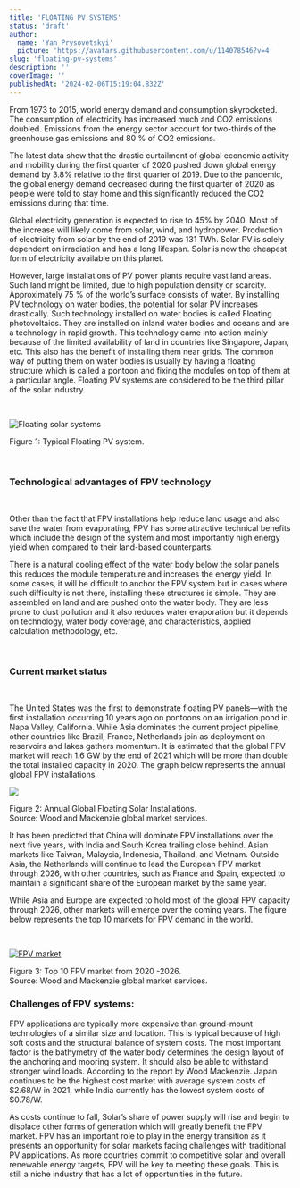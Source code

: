 ```yaml
---
title: 'FLOATING PV SYSTEMS'
status: 'draft'
author:
  name: 'Yan Prysovetskyi'
  picture: 'https://avatars.githubusercontent.com/u/114078546?v=4'
slug: 'floating-pv-systems'
description: ''
coverImage: ''
publishedAt: '2024-02-06T15:19:04.832Z'
---
```


From 1973 to 2015, world energy demand and consumption skyrocketed. The consumption of electricity has increased much and CO2 emissions doubled. Emissions from the energy sector account for two-thirds of the greenhouse gas emissions and 80 % of CO2 emissions.

The latest data show that the drastic curtailment of global economic activity and mobility during the first quarter of 2020 pushed down global energy demand by 3.8% relative to the first quarter of 2019. Due to the pandemic, the global energy demand decreased during the first quarter of 2020 as people were told to stay home and this significantly reduced the CO2 emissions during that time.

Global electricity generation is expected to rise to 45% by 2040. Most of the increase will likely come from solar, wind, and hydropower. Production of electricity from solar by the end of 2019 was 131 TWh. Solar PV is solely dependent on irradiation and has a long lifespan. Solar is now the cheapest form of electricity available on this planet.

However, large installations of PV power plants require vast land areas. Such land might be limited, due to high population density or scarcity. Approximately 75 % of the world’s surface consists of water. By installing PV technology on water bodies, the potential for solar PV increases drastically. Such technology installed on water bodies is called Floating photovoltaics. They are installed on inland water bodies and oceans and are a technology in rapid growth. This technology came into action mainly because of the limited availability of land in countries like Singapore, Japan, etc. This also has the benefit of installing them near grids. The common way of putting them on water bodies is usually by having a floating structure which is called a pontoon and fixing the modules on top of them at a particular angle. Floating PV systems are considered to be the third pillar of the solar industry.

 

![Floating solar systems](https://ae-solar.com/wp-content/uploads/2021/10/Image-1.jpg)

Figure 1: Typical Floating PV system.

 

### **Technological advantages of FPV technology**

 

Other than the fact that FPV installations help reduce land usage and also save the water from evaporating, FPV has some attractive technical benefits which include the design of the system and most importantly high energy yield when compared to their land-based counterparts.

There is a natural cooling effect of the water body below the solar panels this reduces the module temperature and increases the energy yield. In some cases, it will be difficult to anchor the FPV system but in cases where such difficulty is not there, installing these structures is simple. They are assembled on land and are pushed onto the water body. They are less prone to dust pollution and it also reduces water evaporation but it depends on technology, water body coverage, and characteristics, applied calculation methodology, etc.

 

### **Current market status**

 

The United States was the first to demonstrate floating PV panels—with the first installation occurring 10 years ago on pontoons on an irrigation pond in Napa Valley, California. While Asia dominates the current project pipeline, other countries like Brazil, France, Netherlands join as deployment on reservoirs and lakes gathers momentum. It is estimated that the global FPV market will reach 1.6 GW by the end of 2021 which will be more than double the total installed capacity in 2020. The graph below represents the annual global FPV installations.

[![](https://ae-solar.com/wp-content/uploads/2021/10/Image-2.png)](https://ae-solar.com/wp-content/uploads/2021/10/Image-2.png)

Figure 2: Annual Global Floating Solar Installations.\
Source: Wood and Mackenzie global market services.

It has been predicted that China will dominate FPV installations over the next five years, with India and South Korea trailing close behind. Asian markets like Taiwan, Malaysia, Indonesia, Thailand, and Vietnam. Outside Asia, the Netherlands will continue to lead the European FPV market through 2026, with other countries, such as France and Spain, expected to maintain a significant share of the European market by the same year.

While Asia and Europe are expected to hold most of the global FPV capacity through 2026, other markets will emerge over the coming years. The figure below represents the top 10 markets for FPV demand in the world.

 

[![ FPV market](https://ae-solar.com/wp-content/uploads/2021/10/Image-3.png)](https://ae-solar.com/wp-content/uploads/2021/10/Image-3.png)

Figure 3: Top 10 FPV market from 2020 -2026.\
Source: Wood and Mackenzie global market services.

### 

### **Challenges of FPV systems:**

FPV applications are typically more expensive than ground-mount technologies of a similar size and location. This is typical because of high soft costs and the structural balance of system costs. The most important factor is the bathymetry of the water body determines the design layout of the anchoring and mooring system. It should also be able to withstand stronger wind loads. According to the report by Wood Mackenzie. Japan continues to be the highest cost market with average system costs of $2.68/W in 2021, while India currently has the lowest system costs of $0.78/W.

As costs continue to fall, Solar’s share of power supply will rise and begin to displace other forms of generation which will greatly benefit the FPV market. FPV has an important role to play in the energy transition as it presents an opportunity for solar markets facing challenges with traditional PV applications. As more countries commit to competitive solar and overall renewable energy targets, FPV will be key to meeting these goals. This is still a niche industry that has a lot of opportunities in the future.